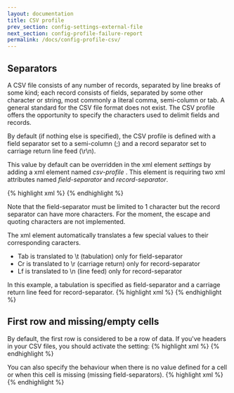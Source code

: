 ```yaml
---
layout: documentation
title: CSV profile
prev_section: config-settings-external-file
next_section: config-profile-failure-report
permalink: /docs/config-profile-csv/
---
```


## Separators

A CSV file consists of any number of records, separated by line breaks of some kind; each record consists of fields, separated by some other character or string, most commonly a literal comma, semi-column or tab. A general standard for the CSV file format does not exist. The CSV profile offers the opportunity to specify the characters used to delimit fields and records.

By default (if nothing else is specified), the CSV profile is defined with a field separator set to a semi-column (;) and a record separator set to carriage return line feed (\r\n).

This value by default can be overridden in the xml element *settings* by adding a xml element named *csv-profile* . This element is requiring two xml attributes named *field-separator* and *record-separator*.

{% highlight xml %}
<settings>
   <csv-profile field-separator="," record-separator="#"/>
</settings>
{% endhighlight %}

Note that the field-separator must be limited to 1 character but the record separator can have more characters. For the moment, the escape and quoting characters are not implemented.

The xml element automatically translates a few special values to their corresponding caracters.

* Tab is translated to \t (tabulation) only for field-separator
* Cr is translated to \r (carriage return) only for record-separator
* Lf is translated to \n (line feed) only for record-separator

In this example, a tabulation is specified as field-separator and a carriage return line feed for record-separator.
{% highlight xml %}
<settings>
   <csv-profile field-separator="Tab" record-separator="CrLf"/>
</settings>
{% endhighlight %}

## First row and missing/empty cells

By default, the first row is considered to be a row of data. If you've headers in your CSV files, you should activate the setting:
{% highlight xml %}
<settings>
   <csv-profile first-row-header="true" />
</settings>
{% endhighlight %}

You can also specify the behaviour when there is no value defined for a cell or when this cell is missing (missing field-separators).
{% highlight xml %}
<settings>
   <csv-profile
       empty-cell="NULL"
       missing-cell="NULL"
   />
</settings>
{% endhighlight %}